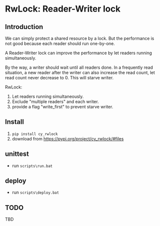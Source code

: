 # RwLock: Reader-Writer lock

## Introduction
We can simply protect a shared resource by a lock. But the performance is not
good because each reader should run one-by-one.

A Reader-Writer lock can improve the performance by let readers running 
simultaneously.

By the way, a writer should wait until all readers done.
In a frequently read situation, a new reader after the writer can also increase
the read count, let read count never decrease to 0. 
This will starve writer.

RwLock:
1. Let readers running simultaneously.
2. Exclude "multiple readers" and each writer.
3. provide a flag "write_first" to prevent starve writer.

## Install
1. `pip install cy_rwlock`
1. download from https://pypi.org/project/cy_rwlock/#files


## unittest
- run `scripts\run.bat`


## deploy
- run `scripts\deploy.bat`


## TODO
TBD

